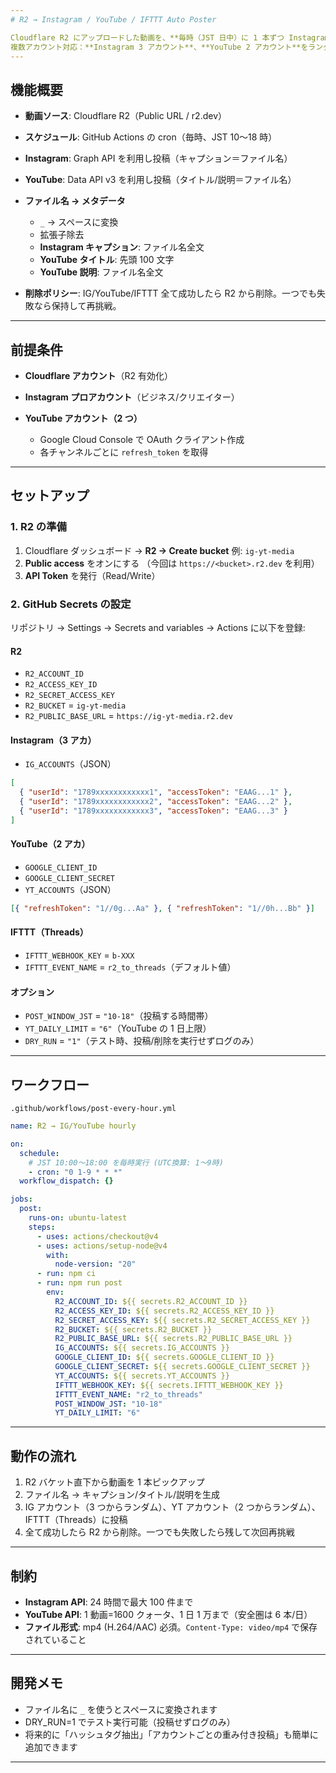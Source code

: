 ```yaml
---
# R2 → Instagram / YouTube / IFTTT Auto Poster

Cloudflare R2 にアップロードした動画を、**毎時（JST 日中）に 1 本ずつ Instagram、YouTube、IFTTT（Threads）に自動投稿し、投稿後は削除する** GitHub Actions Bot です。
複数アカウント対応：**Instagram 3 アカウント**、**YouTube 2 アカウント**をランダムに使い分けます。
---
```


## 機能概要

- **動画ソース**: Cloudflare R2（Public URL / r2.dev）
- **スケジュール**: GitHub Actions の cron（毎時、JST 10〜18 時）
- **Instagram**: Graph API を利用し投稿（キャプション＝ファイル名）
- **YouTube**: Data API v3 を利用し投稿（タイトル/説明＝ファイル名）
- **ファイル名 → メタデータ**

  - `_` → スペースに変換
  - 拡張子除去
  - **Instagram キャプション**: ファイル名全文
  - **YouTube タイトル**: 先頭 100 文字
  - **YouTube 説明**: ファイル名全文

- **削除ポリシー**: IG/YouTube/IFTTT 全て成功したら R2 から削除。一つでも失敗なら保持して再挑戦。

---

## 前提条件

- **Cloudflare アカウント**（R2 有効化）
- **Instagram プロアカウント**（ビジネス/クリエイター）
- **YouTube アカウント（2 つ）**

  - Google Cloud Console で OAuth クライアント作成
  - 各チャンネルごとに `refresh_token` を取得

---

## セットアップ

### 1. R2 の準備

1. Cloudflare ダッシュボード → **R2 → Create bucket**
   例: `ig-yt-media`
2. **Public access** をオンにする
   （今回は `https://<bucket>.r2.dev` を利用）
3. **API Token** を発行（Read/Write）

### 2. GitHub Secrets の設定

リポジトリ → Settings → Secrets and variables → Actions に以下を登録:

#### R2

- `R2_ACCOUNT_ID`
- `R2_ACCESS_KEY_ID`
- `R2_SECRET_ACCESS_KEY`
- `R2_BUCKET` = `ig-yt-media`
- `R2_PUBLIC_BASE_URL` = `https://ig-yt-media.r2.dev`

#### Instagram（3 アカ）

- `IG_ACCOUNTS`（JSON）

```json
[
  { "userId": "1789xxxxxxxxxxxx1", "accessToken": "EAAG...1" },
  { "userId": "1789xxxxxxxxxxxx2", "accessToken": "EAAG...2" },
  { "userId": "1789xxxxxxxxxxxx3", "accessToken": "EAAG...3" }
]
```

#### YouTube（2 アカ）

- `GOOGLE_CLIENT_ID`
- `GOOGLE_CLIENT_SECRET`
- `YT_ACCOUNTS`（JSON）

```json
[{ "refreshToken": "1//0g...Aa" }, { "refreshToken": "1//0h...Bb" }]
```

#### IFTTT（Threads）

- `IFTTT_WEBHOOK_KEY` = `b-XXX`
- `IFTTT_EVENT_NAME` = `r2_to_threads`（デフォルト値）

#### オプション

- `POST_WINDOW_JST` = `"10-18"`（投稿する時間帯）
- `YT_DAILY_LIMIT` = `"6"`（YouTube の 1 日上限）
- `DRY_RUN` = `"1"`（テスト時、投稿/削除を実行せずログのみ）

---

## ワークフロー

`.github/workflows/post-every-hour.yml`

```yaml
name: R2 → IG/YouTube hourly

on:
  schedule:
    # JST 10:00〜18:00 を毎時実行 (UTC換算: 1〜9時)
    - cron: "0 1-9 * * *"
  workflow_dispatch: {}

jobs:
  post:
    runs-on: ubuntu-latest
    steps:
      - uses: actions/checkout@v4
      - uses: actions/setup-node@v4
        with:
          node-version: "20"
      - run: npm ci
      - run: npm run post
        env:
          R2_ACCOUNT_ID: ${{ secrets.R2_ACCOUNT_ID }}
          R2_ACCESS_KEY_ID: ${{ secrets.R2_ACCESS_KEY_ID }}
          R2_SECRET_ACCESS_KEY: ${{ secrets.R2_SECRET_ACCESS_KEY }}
          R2_BUCKET: ${{ secrets.R2_BUCKET }}
          R2_PUBLIC_BASE_URL: ${{ secrets.R2_PUBLIC_BASE_URL }}
          IG_ACCOUNTS: ${{ secrets.IG_ACCOUNTS }}
          GOOGLE_CLIENT_ID: ${{ secrets.GOOGLE_CLIENT_ID }}
          GOOGLE_CLIENT_SECRET: ${{ secrets.GOOGLE_CLIENT_SECRET }}
          YT_ACCOUNTS: ${{ secrets.YT_ACCOUNTS }}
          IFTTT_WEBHOOK_KEY: ${{ secrets.IFTTT_WEBHOOK_KEY }}
          IFTTT_EVENT_NAME: "r2_to_threads"
          POST_WINDOW_JST: "10-18"
          YT_DAILY_LIMIT: "6"
```

---

## 動作の流れ

1. R2 バケット直下から動画を 1 本ピックアップ
2. ファイル名 → キャプション/タイトル/説明を生成
3. IG アカウント（3 つからランダム）、YT アカウント（2 つからランダム）、IFTTT（Threads）に投稿
4. 全て成功したら R2 から削除。一つでも失敗したら残して次回再挑戦

---

## 制約

- **Instagram API**: 24 時間で最大 100 件まで
- **YouTube API**: 1 動画=1600 クォータ、1 日 1 万まで（安全圏は 6 本/日）
- **ファイル形式**: mp4 (H.264/AAC) 必須。`Content-Type: video/mp4` で保存されていること

---

## 開発メモ

- ファイル名に `_` を使うとスペースに変換されます
- DRY_RUN=1 でテスト実行可能（投稿せずログのみ）
- 将来的に「ハッシュタグ抽出」「アカウントごとの重み付き投稿」も簡単に追加できます

---
